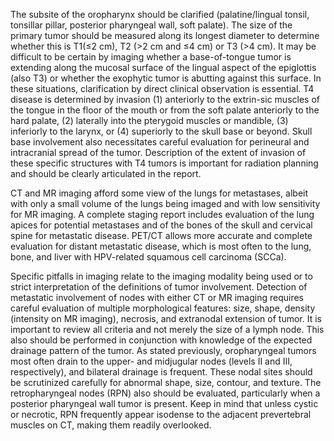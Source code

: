 The subsite of the oropharynx should be clarified (palatine/lingual tonsil, tonsillar pillar, posterior pharyngeal wall, soft palate). The size of the primary tumor should be measured along its longest diameter to determine whether this is T1(≤2 cm), T2 (>2 cm and ≤4 cm) or T3 (>4 cm). It may be difficult to be certain by imaging whether a base-of-tongue tumor is extending along the mucosal surface of the lingual aspect of the epiglottis (also T3) or whether the exophytic tumor is abutting against this surface. In these situations, clarification by direct clinical observation is essential. T4 disease is determined by invasion (1) anteriorly to the extrin-sic muscles of the tongue in the floor of the mouth or from the soft palate anteriorly to the hard palate, (2) laterally into the pterygoid muscles or mandible, (3) inferiorly to the larynx, or (4) superiorly to the skull base or beyond. Skull base involvement also necessitates careful evaluation for perineural and intracranial spread of the tumor. Description of the extent of invasion of these specific structures with T4 tumors is important for radiation planning and should be clearly articulated in the report.

CT and MR imaging afford some view of the lungs for metastases, albeit with only a small volume of the lungs being imaged and with low sensitivity for MR imaging. A complete staging report includes evaluation of the lung apices for potential metastases and of the bones of the skull and cervical spine for metastatic disease. PET/CT allows more accurate and complete evaluation for distant metastatic disease, which is most often to the lung, bone, and liver with HPV-related squamous cell carcinoma (SCCa).

Specific pitfalls in imaging relate to the imaging modality being used or to strict interpretation of the definitions of tumor involvement. Detection of metastatic involvement of nodes with either CT or MR imaging requires careful evaluation of multiple morphological features: size, shape, density (intensity on MR imaging), necrosis, and extranodal extension of tumor. It is important to review all criteria and not merely the size of a lymph node. This also should be performed in conjunction with knowledge of the expected drainage pattern of the tumor. As stated previously, oropharyngeal tumors most often drain to the upper- and midjugular nodes (levels II and III, respectively), and bilateral drainage is frequent. These nodal sites should be scrutinized carefully for abnormal shape, size, contour, and texture. The retropharyngeal nodes (RPN) also should be evaluated, particularly when a posterior pharyngeal wall tumor is present. Keep in mind that unless cystic or necrotic, RPN frequently appear isodense to the adjacent prevertebral muscles on CT, making them readily overlooked.